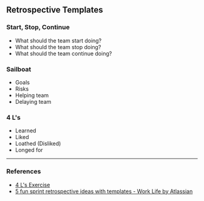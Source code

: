 ## Retrospective Templates

### Start, Stop, Continue

* What should the team start doing?
* What should the team stop doing?
* What should the team continue doing?

### Sailboat

* Goals
* Risks
* Helping team
* Delaying team

### 4 L's

* Learned
* Liked
* Loathed (Disliked)
* Longed for

---

### References

* [4 L's Exercise](https://trello.com/templates/personal/4-ls-exercise-Bay7DwxN)
* [5 fun sprint retrospective ideas with templates - Work Life by Atlassian](https://www.atlassian.com/blog/jira-software/5-fun-sprint-retrospective-ideas-templates)